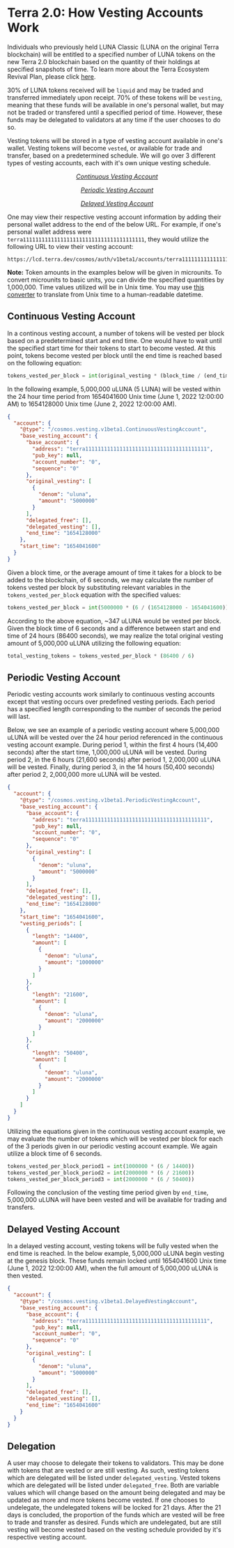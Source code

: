 # Terra 2.0: How Vesting Accounts Work

Individuals who previously held LUNA Classic (LUNA on the original Terra blockchain) will be entitled to a specified number of LUNA tokens on the new Terra 2.0 blockchain based on the quantity of their holdings at specified snapshots of time. To learn more about the Terra Ecosystem Revival Plan, please click [here](https://agora.terra.money/t/terra-ecosystem-revival-plan-2-passed-gov/18498).

30% of LUNA tokens received will be `liquid` and may be traded and transferred immediately upon receipt. 70% of these tokens will be `vesting`, meaning that these funds will be available in one's personal wallet, but may not be traded or transfered until a specified period of time. However, these funds may be delegated to validators at any time if the user chooses to do so.

Vesting tokens will be stored in a type of vesting account available in one's wallet. Vesting tokens will become `vested`, or available for trade and transfer, based on a predetermined schedule. We will go over 3 different types of vesting accounts, each with it's own unique vesting schedule.

<div align="center">

[_Continuous Vesting Account_](#continuous-vesting-account)

[_Periodic Vesting Account_](#periodic-vesting-account)

[_Delayed Vesting Account_](#delayed-vesting-account)

</div>

One may view their respective vesting account information by adding their personal wallet address to the end of the below URL. For example, if one's personal wallet address were `terra111111111111111111111111111111111111111`, they would utilize the following URL to view their vesting account:

```
https://lcd.terra.dev/cosmos/auth/v1beta1/accounts/terra111111111111111111111111111111111111111
```

**Note:** Token amounts in the examples below will be given in microunits. To convert microunits to basic units, you can divide the specified quantities by 1,000,000. Time values utilized will be in Unix time. You may use [this converter](https://www.epochconverter.com/) to translate from Unix time to a human-readable datetime.

## Continuous Vesting Account

In a continous vesting account, a number of tokens will be vested per block based on a predetermined start and end time. One would have to wait until the specified start time for their tokens to start to become vested. At this point, tokens become vested per block until the end time is reached based on the following equation:

```python
tokens_vested_per_block = int(original_vesting * (block_time / (end_time - start_time)))
```

In the following example, 5,000,000 uLUNA (5 LUNA) will be vested within the 24 hour time period from 1654041600 Unix time (June 1, 2022 12:00:00 AM) to 1654128000 Unix time (June 2, 2022 12:00:00 AM).

```json
{
  "account": {
    "@type": "/cosmos.vesting.v1beta1.ContinuousVestingAccount",
    "base_vesting_account": {
      "base_account": {
        "address": "terra111111111111111111111111111111111111111",
        "pub_key": null,
        "account_number": "0",
        "sequence": "0"
      },
      "original_vesting": [
        {
          "denom": "uluna",
          "amount": "5000000"
        }
      ],
      "delegated_free": [],
      "delegated_vesting": [],
      "end_time": "1654128000"
    },
    "start_time": "1654041600"
  }
}
```

Given a block time, or the average amount of time it takes for a block to be added to the blockchain, of 6 seconds, we may calculate the number of tokens vested per block by substituting relevant variables in the `tokens_vested_per_block` equation with the specified values:

```python
tokens_vested_per_block = int(5000000 * (6 / (1654128000 - 1654041600)))
```

According to the above equation, ~347 uLUNA would be vested per block. Given the block time of 6 seconds and a difference between start and end time of 24 hours (86400 seconds), we may realize the total original vesting amount of 5,000,000 uLUNA utilizing the following equation:

```python
total_vesting_tokens = tokens_vested_per_block * (86400 / 6)
```

## Periodic Vesting Account

Periodic vesting accounts work similarly to continuous vesting accounts except that vesting occurs over predefined vesting periods. Each period has a specified length corresponding to the number of seconds the period will last.

Below, we see an example of a periodic vesting account where 5,000,000 uLUNA will be vested over the 24 hour period referenced in the continuous vesting account example. During period 1, within the first 4 hours (14,400 seconds) after the start time, 1,000,000 uLUNA will be vested. During period 2, in the 6 hours (21,600 seconds) after period 1, 2,000,000 uLUNA will be vested. Finally, during period 3, in the 14 hours (50,400 seconds) after period 2, 2,000,000 more uLUNA will be vested.

```json
{
  "account": {
    "@type": "/cosmos.vesting.v1beta1.PeriodicVestingAccount",
    "base_vesting_account": {
      "base_account": {
        "address": "terra111111111111111111111111111111111111111",
        "pub_key": null,
        "account_number": "0",
        "sequence": "0"
      },
      "original_vesting": [
        {
          "denom": "uluna",
          "amount": "5000000"
        }
      ],
      "delegated_free": [],
      "delegated_vesting": [],
      "end_time": "1654128000"
    },
    "start_time": "1654041600",
    "vesting_periods": [
      {
        "length": "14400",
        "amount": [
          {
            "denom": "uluna",
            "amount": "1000000"
          }
        ]
      },
      {
        "length": "21600",
        "amount": [
          {
            "denom": "uluna",
            "amount": "2000000"
          }
        ]
      },
      {
        "length": "50400",
        "amount": [
          {
            "denom": "uluna",
            "amount": "2000000"
          }
        ]
      }
    ]
  }
}
```

Utilizing the equations given in the continuous vesting account example, we may evaluate the number of tokens which will be vested per block for each of the 3 periods given in our periodic vesting account example. We again utilize a block time of 6 seconds.

```python
tokens_vested_per_block_period1 = int(1000000 * (6 / 14400))
tokens_vested_per_block_period2 = int(2000000 * (6 / 21600))
tokens_vested_per_block_period3 = int(2000000 * (6 / 50400))
```

Following the conclusion of the vesting time period given by `end_time`, 5,000,000 uLUNA will have been vested and will be available for trading and transfers.

## Delayed Vesting Account

In a delayed vesting account, vesting tokens will be fully vested when the end time is reached. In the below example, 5,000,000 uLUNA begin vesting at the genesis block. These funds remain locked until 1654041600 Unix time (June 1, 2022 12:00:00 AM), when the full amount of 5,000,000 uLUNA is then vested.

```json
{
  "account": {
    "@type": "/cosmos.vesting.v1beta1.DelayedVestingAccount",
    "base_vesting_account": {
      "base_account": {
        "address": "terra111111111111111111111111111111111111111",
        "pub_key": null,
        "account_number": "0",
        "sequence": "0"
      },
      "original_vesting": [
        {
          "denom": "uluna",
          "amount": "5000000"
        }
      ],
      "delegated_free": [],
      "delegated_vesting": [],
      "end_time": "1654041600"
    }
  }
}
```

## Delegation

A user may choose to delegate their tokens to validators. This may be done with tokens that are vested or are still vesting. As such, vesting tokens which are delegated will be listed under `delegated_vesting`. Vested tokens which are delegated will be listed under `delegated_free`. Both are variable values which will change based on the amount being delegated and may be updated as more and more tokens become vested. If one chooses to undelegate, the undelegated tokens will be locked for 21 days. After the 21 days is concluded, the proportion of the funds which are vested will be free to trade and transfer as desired. Funds which are undelegated, but are still vesting will become vested based on the vesting schedule provided by it's respective vesting account.

